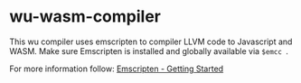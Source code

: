 # wu-wasm-compiler

This wu compiler uses emscripten to compiler LLVM code to Javascript and WASM.
 Make sure Emscripten is installed and globally available via `$emcc `.

For more information follow: [Emscripten - Getting Started](http://kripken.github.io/emscripten-site/docs/getting_started/downloads.html) 